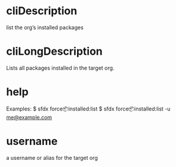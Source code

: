 # cliDescription

list the org’s installed packages

# cliLongDescription

Lists all packages installed in the target org.

# help

Examples:
$ sfdx force:package:installed:list
$ sfdx force:package:installed:list -u me@example.com

# username

a username or alias for the target org
